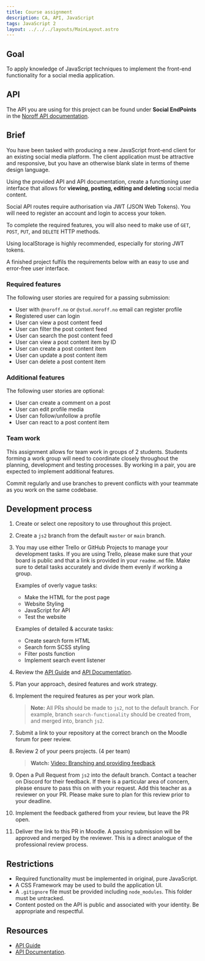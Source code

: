 ```yaml
---
title: Course assignment
description: CA, API, JavaScript
tags: JavaScript 2
layout: ../../../layouts/MainLayout.astro
---
```


## Goal

To apply knowledge of JavaScript techniques to implement the front-end functionality for a social media application.

## API

The API you are using for this project can be found under **Social EndPoints** in the [Noroff API documentation](https://noroff-api-docs.netlify.app/).

## Brief

You have been tasked with producing a new JavaScript front-end client for an existing social media platform. The client application must be attractive and responsive, but you have an otherwise blank slate in terms of theme design language.

Using the provided API and API documentation, create a functioning user interface that allows for **viewing, posting, editing and deleting** social media content.

Social API routes require authorisation via JWT (JSON Web Tokens). You will need to register an account and login to access your token.

To complete the required features, you will also need to make use of `GET`, `POST`, `PUT`, and `DELETE` HTTP methods.

Using localStorage is highly recommended, especially for storing JWT tokens.

A finished project fulfils the requirements below with an easy to use and error-free user interface.

### Required features

The following user stories are required for a passing submission:

- User with `@noroff.no` or `@stud.noroff.no` email can register profile
- Registered user can login
- User can view a post content feed
- User can filter the post content feed
- User can search the post content feed
- User can view a post content item by ID
- User can create a post content item
- User can update a post content item
- User can delete a post content item

### Additional features

The following user stories are optional:

- User can create a comment on a post
- User can edit profile media
- User can follow/unfollow a profile
- User can react to a post content item

### Team work

This assignment allows for team work in groups of 2 students. Students forming a work group will need to coordinate closely throughout the planning, development and testing processes. By working in a pair, you are expected to implement additional features.

Commit regularly and use branches to prevent conflicts with your teammate as you work on the same codebase.

## Development process

1. Create or select one repository to use throughout this project.
2. Create a `js2` branch from the default `master` or `main` branch.
3. You may use either Trello or GitHub Projects to manage your development tasks. If you are using Trello, please make sure that your board is public and that a link is provided in your `readme.md` file. Make sure to detail tasks accurately and divide them evenly if working a group.

   Examples of overly vague tasks:

   - Make the HTML for the post page
   - Website Styling
   - JavaScript for API
   - Test the website

   Examples of detailed & accurate tasks:

   - Create search form HTML
   - Search form SCSS styling
   - Filter posts function
   - Implement search event listener

4. Review the [API Guide](https://noroff-api-docs.netlify.app/social-endpoints/authentication) and [API Documentation](https://nf-api.onrender.com/docs).
5. Plan your approach, desired features and work strategy.
6. Implement the required features as per your work plan.

   > **Note:** All PRs should be made to `js2`, not to the default branch. For example, branch `search-functionality` should be created from, and merged into, branch `js2`.

7. Submit a link to your repository at the correct branch on the Moodle forum for peer review.
8. Review 2 of your peers projects. (4 per team)

   > **Watch:** [Video: Branching and providing feedback](https://vimeo.com/725676411/fabede2ebb)

9. Open a Pull Request from `js2` into the default branch. Contact a teacher on Discord for their feedback. If there is a particular area of concern, please ensure to pass this on with your request. Add this teacher as a reviewer on your PR. Please make sure to plan for this review prior to your deadline.
10. Implement the feedback gathered from your review, but leave the PR open.
11. Deliver the link to this PR in Moodle. A passing submission will be approved and merged by the reviewer. This is a direct analogue of the professional review process.

## Restrictions

- Required functionality must be implemented in original, pure JavaScript.
- A CSS Framework may be used to build the application UI.
- A `.gitignore` file must be provided including `node_modules`. This folder must be untracked.
- Content posted on the API is public and associated with your identity. Be appropriate and respectful.

## Resources

- [API Guide](https://noroff-api-docs.netlify.app/social-endpoints/authentication)
- [API Documentation](https://nf-api.onrender.com/docs).
